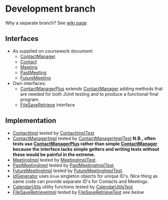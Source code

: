 # Development branch

Why a separate branch? See [wiki page](https://github.com/BBK-PiJ-2014-66/cw4/wiki/Packages,-the-use-of-%60development%60-and-branching)

## Interfaces
* As supplied on coursework document:
  * [ContactManager](src/cw4/ContactManager.java)
  * [Contact](src/cw4/Contact.java)
  * [Meeting](src/cw4/Meeting.java)
  * [PastMeeting](src/cw4/PastMeeting.java)
  * [FutureMeeting](src/cw4/FutureMeeting.java)
* Own interfaces:
  * [ContactManagerPlus](src/cw4/ContactManagerPlus.java) extends [ContactManager](src/cw4/ContactManager.java) 
     adding methods that are needed for both JUnit testing and to produce a functional final program.
  * [FileSaveRetrieve](src/cw4/FileSaveRetrieve.java) interface

## Implementation
* [ContactImpl](src/cw4/ContactImpl.java) tested by  [ContactImplTest](src/test/ContactImplTest.java)
* [ContactManagerImpl](src/cw4/ContactManagerImpl.java) tested by  [ContactManagerImplTest](src/test/ContactManagerImplTest.java) 
**N.B., often tests use [ContactManagerPlus](src/cw4/ContactManagerPlus.java) rather than simple  [ContactManager](src/cw4/ContactManager.java) because the interface lacks simple getters and writing tests without these would be painful in the extreme.**
* [MeetingImpl](src/cw4/MeetingImpl.java) tested by [MeetingImplTest](src/test/MeetingImplTest.java).
* [PastMeetingImpl](src/cw4/PastMeetingImpl.java) tested by [PastMeetingImplTest](src/test/PastMeetingImplTest.java).
* [FutureMeetingImpl](src/cw4/FutureMeetingImpl.java) tested by [FutureMeetingImplTest](src/test/FutureMeetingImplTest.java).
* [IdGenerator](src/cw4/IdGenerator.java) uses `Enum` singleton objects for unique ID's. 
Nice thing as same code can provide separate ID's for Contacts and Meetings.
* [CalendarUtils](src/cw4/CalendarUtils.java) utility functions tested by [CalendarUtilsTest](src/test/CalendarUtilsTest.java)
* [FileSaveRetrieveImpl](src/cw4/FileSaveRetrieveImpl.java) tested by [FileSaveRetrieveTest](src/test/FileSaveRetrieveTest.java) *see below*






